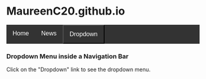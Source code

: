 # MaureenC20.github.io
<!DOCTYPE html>
<html>
<head>
<meta name="viewport" content="width=device-width, initial-scale=1">
<style>
.navbar {
  overflow: hidden;
  background-color: #333;
  font-family: Arial, Helvetica, sans-serif;
}
.navbar a {
  float: left;
  font-size: 16px;
  color: white;
  text-align: center;
  padding: 14px 16px;
  text-decoration: none;
}

.dropdown {
  float: left;
  overflow: hidden;
}
.dropdown .dropbtn {
  cursor: pointer;
  font-size: 16px;  
  border: none;
  outline: none;
  color: white;
  padding: 14px 16px;
  background-color: inherit;
  font-family: inherit;
  margin: 0;
}
.navbar a:hover, .dropdown:hover .dropbtn, .dropbtn:focus {
  background-color: red;
}
.dropdown-content {
  display: none;
  position: absolute;
  background-color: #f9f9f9;
  min-width: 160px;
  box-shadow: 0px 8px 16px 0px rgba(0,0,0,0.2);
  z-index: 1;
}
.dropdown-content a {
  float: none;
  color: black;
  padding: 12px 16px;
  text-decoration: none;
  display: block;
  text-align: left;
}
.dropdown-content a:hover {
  background-color: #ddd;
}
.show {
  display: block;
}
</style>
</head>
<body>
<div class="navbar">
  <a href="#home">Home</a>
  <a href="#news">News</a>
  <div class="dropdown">
  <button class="dropbtn" onclick="myFunction()">Dropdown
    <i class="fa fa-caret-down"></i>
  </button>
  <div class="dropdown-content" id="myDropdown">
    <a href="#">Link 1</a>
    <a href="#">Link 2</a>
    <a href="#">Link 3</a>
  </div>
  </div> 
</div>
<h3>Dropdown Menu inside a Navigation Bar</h3>
<p>Click on the "Dropdown" link to see the dropdown menu.</p>
<script>
function myFunction() {
  document.getElementById("myDropdown").classList.toggle("show");
}
window.onclick = function(e) {
  if (!e.target.matches('.dropbtn')) {
  var myDropdown = document.getElementById("myDropdown");
    if (myDropdown.classList.contains('show')) {
      myDropdown.classList.remove('show');
    }
  }
}
</script>
</body>
</html>
